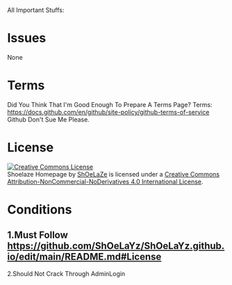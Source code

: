 All Important Stuffs:

# Issues
None

# Terms
Did You Think That I'm Good Enough To Prepare A Terms Page?
Terms: https://docs.github.com/en/github/site-policy/github-terms-of-service
Github Don't Sue Me Please.
# License
<a rel="license" href="http://creativecommons.org/licenses/by-nc-nd/4.0/"><img alt="Creative Commons License" style="border-width:0" src="https://i.creativecommons.org/l/by-nc-nd/4.0/88x31.png" /></a><br /><span xmlns:dct="http://purl.org/dc/terms/" property="dct:title">Shoelaze Homepage</span> by <a xmlns:cc="http://creativecommons.org/ns#" href="https://twitter.com/notshoelaze" property="cc:attributionName" rel="cc:attributionURL">ShOeLaZe</a> is licensed under a <a rel="license" href="http://creativecommons.org/licenses/by-nc-nd/4.0/">Creative Commons Attribution-NonCommercial-NoDerivatives 4.0 International License</a>.

# Conditions
1.Must Follow https://github.com/ShOeLaYz/ShOeLaYz.github.io/edit/main/README.md#License
-
2.Should Not Crack Through AdminLogin
